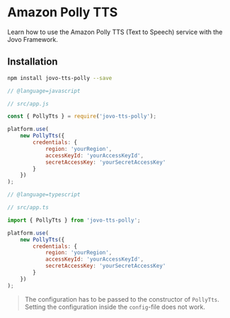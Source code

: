 # Amazon Polly TTS

Learn how to use the Amazon Polly TTS (Text to Speech) service with the Jovo Framework.

## Installation

```sh
npm install jovo-tts-polly --save
```

```javascript
// @language=javascript

// src/app.js

const { PollyTts } = require('jovo-tts-polly');

platform.use(
	new PollyTts({
		credentials: {
			region: 'yourRegion',
			accessKeyId: 'yourAccessKeyId',
			secretAccessKey: 'yourSecretAccessKey'
		}
	})
);

// @language=typescript

// src/app.ts

import { PollyTts } from 'jovo-tts-polly';

platform.use(
	new PollyTts({
		credentials: {
			region: 'yourRegion',
			accessKeyId: 'yourAccessKeyId',
			secretAccessKey: 'yourSecretAccessKey'
		}
	})
);
```

> The configuration has to be passed to the constructor of `PollyTts`. Setting the configuration inside the `config`-file does not work.


<!--[metadata]: {"description": "Learn how to use the Amazon Polly TTS (Text to Speech) service with the Jovo Framework.",
"route": "tts/amazon-polly" }-->
